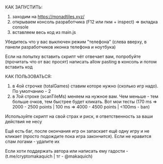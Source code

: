 КАК ЗАПУСТИТЬ:
1. заходим на https://monadtiles.xyz/
2. открываем консоль разработчика (F12 или пкм + inspect) => вкладка console
3. вставляем весь код из main.js

Убедитесь что у вас выключен режим "телефона" (слева вверху, в панели разработчиков иконка телефона и ноутбука)

Если на попытку вставить скрипт чёт отвечает вам, попробуйте (прочитать что от вас просят) написать allow pasting в консоль и потом вставить код

КАК ПОЛЬЗОВАТЬСЯ:
1. в 4ой строчке (totalGames) ставим которе нужно (сколько игр надо). По умолчанию - 2
2. в 7ой строке (scanTileMs) меняем на нужное вам. Чем меньше - тем больше очков, тем быстрее будет кликать. Вот мои тесты (170 ms => 2000 - 2500 points | 100 ms => 4000 - 4500 points | <100ms - ban)

Используйте скрипт на свой страх и риск, я ответственность за ваши действия не несу

Ещё есть баг, после окончания игр он запаскает ещё одну игру и не кликает (просто подождите пока игра закончится). Если не нравится спам логами - удалите их

Если хоти поддержать автора или написать ему гадости - (t.me/cryptomakaquich | тг - @makaquich)
